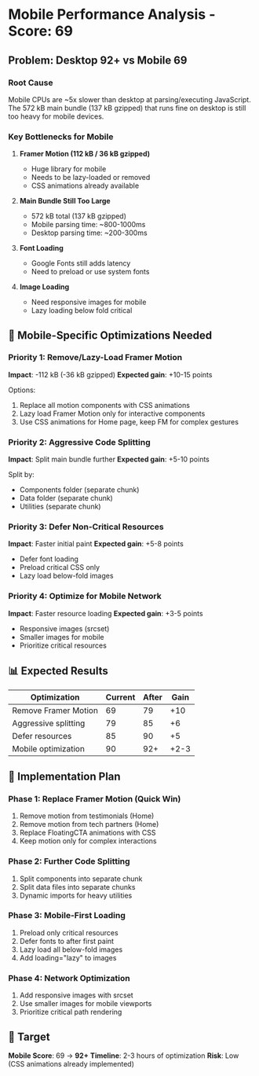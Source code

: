# Mobile Performance Analysis - Score: 69

## Problem: Desktop 92+ vs Mobile 69

### Root Cause
Mobile CPUs are ~5x slower than desktop at parsing/executing JavaScript. The 572 kB main bundle (137 kB gzipped) that runs fine on desktop is still too heavy for mobile devices.

### Key Bottlenecks for Mobile

1. **Framer Motion (112 kB / 36 kB gzipped)**
   - Huge library for mobile
   - Needs to be lazy-loaded or removed
   - CSS animations already available

2. **Main Bundle Still Too Large**
   - 572 kB total (137 kB gzipped)
   - Mobile parsing time: ~800-1000ms
   - Desktop parsing time: ~200-300ms

3. **Font Loading**
   - Google Fonts still adds latency
   - Need to preload or use system fonts

4. **Image Loading**
   - Need responsive images for mobile
   - Lazy loading below fold critical

## 🎯 Mobile-Specific Optimizations Needed

### Priority 1: Remove/Lazy-Load Framer Motion
**Impact**: -112 kB (-36 kB gzipped)
**Expected gain**: +10-15 points

Options:
1. Replace all motion components with CSS animations
2. Lazy load Framer Motion only for interactive components
3. Use CSS animations for Home page, keep FM for complex gestures

### Priority 2: Aggressive Code Splitting
**Impact**: Split main bundle further
**Expected gain**: +5-10 points

Split by:
- Components folder (separate chunk)
- Data folder (separate chunk)
- Utilities (separate chunk)

### Priority 3: Defer Non-Critical Resources
**Impact**: Faster initial paint
**Expected gain**: +5-8 points

- Defer font loading
- Preload critical CSS only
- Lazy load below-fold images

### Priority 4: Optimize for Mobile Network
**Impact**: Faster resource loading
**Expected gain**: +3-5 points

- Responsive images (srcset)
- Smaller images for mobile
- Prioritize critical resources

## 📊 Expected Results

| Optimization | Current | After | Gain |
|--------------|---------|-------|------|
| Remove Framer Motion | 69 | 79 | +10 |
| Aggressive splitting | 79 | 85 | +6 |
| Defer resources | 85 | 90 | +5 |
| Mobile optimization | 90 | 92+ | +2-3 |

## 🚀 Implementation Plan

### Phase 1: Replace Framer Motion (Quick Win)
1. Remove motion from testimonials (Home)
2. Remove motion from tech partners (Home)
3. Replace FloatingCTA animations with CSS
4. Keep motion only for complex interactions

### Phase 2: Further Code Splitting
1. Split components into separate chunk
2. Split data files into separate chunks
3. Dynamic imports for heavy utilities

### Phase 3: Mobile-First Loading
1. Preload only critical resources
2. Defer fonts to after first paint
3. Lazy load all below-fold images
4. Add loading="lazy" to images

### Phase 4: Network Optimization
1. Add responsive images with srcset
2. Use smaller images for mobile viewports
3. Prioritize critical path rendering

## 🎯 Target

**Mobile Score**: 69 → **92+**
**Timeline**: 2-3 hours of optimization
**Risk**: Low (CSS animations already implemented)
